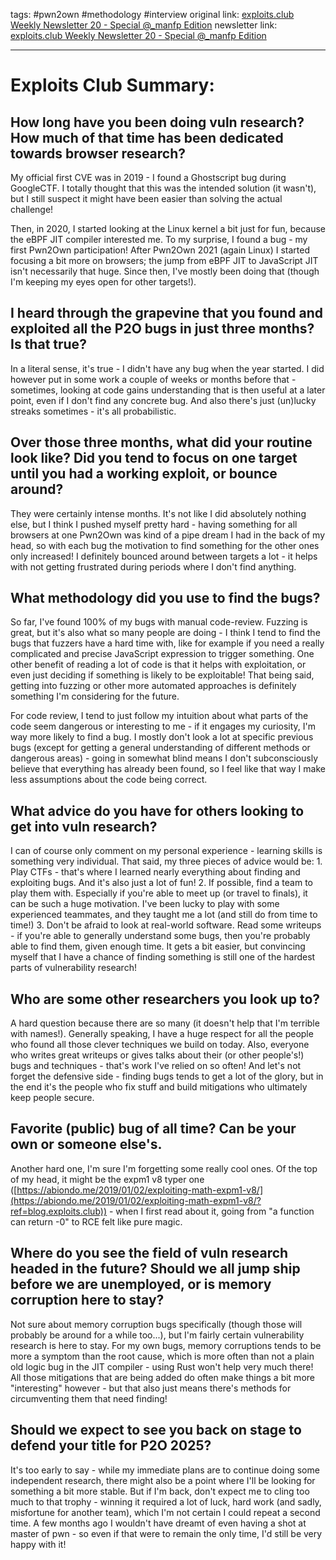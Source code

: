 tags: #pwn2own #methodology #interview
original link: [exploits.club Weekly Newsletter 20 - Special @\_manfp Edition](https://blog.exploits.club/exploits-club-weekly-newsletter-20-special-_manfp-edition/)
newsletter link: [exploits.club Weekly Newsletter 20 - Special @\_manfp Edition](https://blog.exploits.club/exploits-club-weekly-newsletter-20-special-_manfp-edition/)

---
# Exploits Club Summary:
## How long have you been doing vuln research? How much of that time has been dedicated towards browser research?

My official first CVE was in 2019 - I found a Ghostscript bug during GoogleCTF. I totally thought that this was the intended solution (it wasn't), but I still suspect it might have been easier than solving the actual challenge!

Then, in 2020, I started looking at the Linux kernel a bit just for fun, because the eBPF JIT compiler interested me. To my surprise, I found a bug - my first Pwn2Own participation! After Pwn2Own 2021 (again Linux) I started focusing a bit more on browsers; the jump from eBPF JIT to JavaScript JIT isn't necessarily that huge. Since then, I've mostly been doing that (though I'm keeping my eyes open for other targets!).

## I heard through the grapevine that you found and exploited all the P2O bugs in just three months? Is that true?

In a literal sense, it's true - I didn't have any bug when the year started. I did however put in some work a couple of weeks or months before that - sometimes, looking at code gains understanding that is then useful at a later point, even if I don't find any concrete bug. And also there's just (un)lucky streaks sometimes - it's all probabilistic.

## Over those three months, what did your routine look like? Did you tend to focus on one target until you had a working exploit, or bounce around?

They were certainly intense months. It's not like I did absolutely nothing else, but I think I pushed myself pretty hard - having something for all browsers at one Pwn2Own was kind of a pipe dream I had in the back of my head, so with each bug the motivation to find something for the other ones only increased! I definitely bounced around between targets a lot - it helps with not getting frustrated during periods where I don't find anything.

## What methodology did you use to find the bugs?

So far, I've found 100% of my bugs with manual code-review. Fuzzing is great, but it's also what so many people are doing - I think I tend to find the bugs that fuzzers have a hard time with, like for example if you need a really complicated and precise JavaScript expression to trigger something. One other benefit of reading a lot of code is that it helps with exploitation, or even just deciding if something is likely to be exploitable! That being said, getting into fuzzing or other more automated approaches is definitely something I'm considering for the future.

For code review, I tend to just follow my intuition about what parts of the code seem dangerous or interesting to me - if it engages my curiosity, I'm way more likely to find a bug. I mostly don't look a lot at specific previous bugs (except for getting a general understanding of different methods or dangerous areas) - going in somewhat blind means I don't subconsciously believe that everything has already been found, so I feel like that way I make less assumptions about the code being correct.

## What advice do you have for others looking to get into vuln research?

I can of course only comment on my personal experience - learning skills is something very individual. That said, my three pieces of advice would be: 1. Play CTFs - that's where I learned nearly everything about finding and exploiting bugs. And it's also just a lot of fun! 2. If possible, find a team to play them with. Especially if you're able to meet up (or travel to finals), it can be such a huge motivation. I've been lucky to play with some experienced teammates, and they taught me a lot (and still do from time to time!) 3. Don't be afraid to look at real-world software. Read some writeups - if you're able to generally understand some bugs, then you're probably able to find them, given enough time. It gets a bit easier, but convincing myself that I have a chance of finding something is still one of the hardest parts of vulnerability research!

## Who are some other researchers you look up to?

A hard question because there are so many (it doesn't help that I'm terrible with names!). Generally speaking, I have a huge respect for all the people who found all those clever techniques we build on today. Also, everyone who writes great writeups or gives talks about their (or other people's!) bugs and techniques - that's work I've relied on so often! And let's not forget the defensive side - finding bugs tends to get a lot of the glory, but in the end it's the people who fix stuff and build mitigations who ultimately keep people secure.

## Favorite (public) bug of all time? Can be your own or someone else's.

Another hard one, I'm sure I'm forgetting some really cool ones. Of the top of my head, it might be the expm1 v8 typer one ([https://abiondo.me/2019/01/02/exploiting-math-expm1-v8/](https://abiondo.me/2019/01/02/exploiting-math-expm1-v8/?ref=blog.exploits.club)) - when I first read about it, going from "a function can return -0" to RCE felt like pure magic.

## Where do you see the field of vuln research headed in the future? Should we all jump ship before we are unemployed, or is memory corruption here to stay?

Not sure about memory corruption bugs specifically (though those will probably be around for a while too...), but I'm fairly certain vulnerability research is here to stay. For my own bugs, memory corruptions tends to be more a symptom than the root cause, which is more often than not a plain old logic bug in the JIT compiler - using Rust won't help very much there! All those mitigations that are being added do often make things a bit more "interesting" however - but that also just means there's methods for circumventing them that need finding!

## Should we expect to see you back on stage to defend your title for P2O 2025?

It's too early to say - while my immediate plans are to continue doing some independent research, there might also be a point where I'll be looking for something a bit more stable. But if I'm back, don't expect me to cling too much to that trophy - winning it required a lot of luck, hard work (and sadly, misfortune for another team), which I'm not certain I could repeat a second time. A few months ago I wouldn't have dreamt of even having a shot at master of pwn - so even if that were to remain the only time, I'd still be very happy with it!